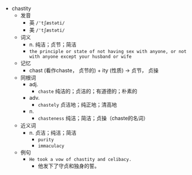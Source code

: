 - chastity
  - 发音
    - 英 `/'tʃæstəti/`
    - 美 `/'tʃæstəti/`
  - 词义
    - n. 纯洁；贞节；简洁
    - `the principle or state of not having sex with anyone, or not with anyone except your husband or wife`
  - 记忆
    - chast (看作chaste， 贞节的) + ity (性质) → 贞节， 贞操
  - 同根词
    - adj.
      - `chaste` 纯洁的；贞洁的；有道德的；朴素的
    - adv.
      - `chastely` 贞洁地；纯正地；清高地
    - n.
      - `chasteness` 纯洁；简洁；贞操（chaste的名词）
  - 近义词
    - n. 贞洁；纯洁；简洁
      - `purity`
      - `immaculacy`
  - 例句
    - `He took a vow of chastity and celibacy.`
      - 他发下了守贞和独身的誓。

